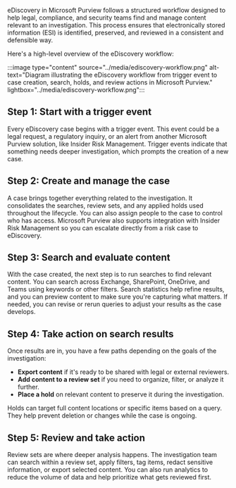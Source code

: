 eDiscovery in Microsoft Purview follows a structured workflow designed to help legal, compliance, and security teams find and manage content relevant to an investigation. This process ensures that electronically stored information (ESI) is identified, preserved, and reviewed in a consistent and defensible way.

Here's a high-level overview of the eDiscovery workflow:

:::image type="content" source="../media/ediscovery-workflow.png" alt-text="Diagram illustrating the eDiscovery workflow from trigger event to case creation, search, holds, and review actions in Microsoft Purview." lightbox="../media/ediscovery-workflow.png":::

## Step 1: Start with a trigger event

Every eDiscovery case begins with a trigger event. This event could be a legal request, a regulatory inquiry, or an alert from another Microsoft Purview solution, like Insider Risk Management. Trigger events indicate that something needs deeper investigation, which prompts the creation of a new case.

## Step 2: Create and manage the case

A case brings together everything related to the investigation. It consolidates the searches, review sets, and any applied holds used throughout the lifecycle. You can also assign people to the case to control who has access. Microsoft Purview also supports integration with Insider Risk Management so you can escalate directly from a risk case to eDiscovery.

## Step 3: Search and evaluate content

With the case created, the next step is to run searches to find relevant content. You can search across Exchange, SharePoint, OneDrive, and Teams using keywords or other filters. Search statistics help refine results, and you can preview content to make sure you're capturing what matters. If needed, you can revise or rerun queries to adjust your results as the case develops.

## Step 4: Take action on search results

Once results are in, you have a few paths depending on the goals of the investigation:

- **Export content** if it's ready to be shared with legal or external reviewers.
- **Add content to a review set** if you need to organize, filter, or analyze it further.
- **Place a hold** on relevant content to preserve it during the investigation.

Holds can target full content locations or specific items based on a query. They help prevent deletion or changes while the case is ongoing.

## Step 5: Review and take action

Review sets are where deeper analysis happens. The investigation team can search within a review set, apply filters, tag items, redact sensitive information, or export selected content. You can also run analytics to reduce the volume of data and help prioritize what gets reviewed first.
